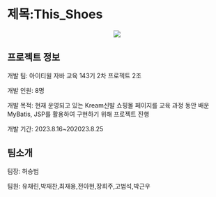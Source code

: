 #  제목:This_Shoes

<p align="center">
  <img src="https://github.com/ykmr0331/myProject/assets/117189519/88aa1a69-1450-403f-82cf-6e5f05deb956">
</p>

## 프로젝트 정보

개발 팀: 아이티윌 자바 교육 143기 2차 프로젝트 2조

개발 인원: 8명 


개발 목적:  현재 운영되고 있는 Kream신발 쇼핑몰 페이지를 교육 과정 동안 배운 MyBatis, JSP를 활용하여 구현하기 위해 프로젝트 진행


개발 기간: 2023.8.16~202023.8.25

## 팀소개

팀장: 허승범

팀원: 유채린,박재찬,최재용,전아현,장희주,고범석,박근우










  


